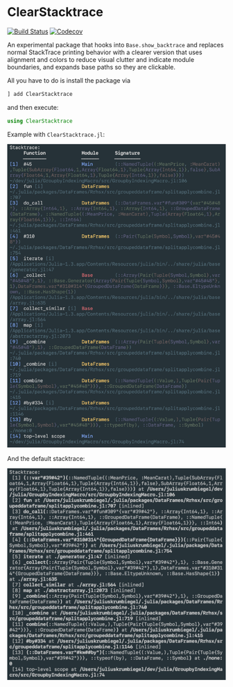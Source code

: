 # ClearStacktrace

[![Build Status](https://travis-ci.com/jkrumbiegel/ClearStacktrace.jl.svg?branch=master)](https://travis-ci.com/jkrumbiegel/ClearStacktrace.jl)
[![Codecov](https://codecov.io/gh/jkrumbiegel/ClearStacktrace.jl/branch/master/graph/badge.svg)](https://codecov.io/gh/jkrumbiegel/ClearStacktrace.jl)

An experimental package that hooks into `Base.show_backtrace` and replaces normal StackTrace printing behavior with a clearer version that uses alignment and colors to reduce visual clutter and indicate module boundaries, and expands base paths so they are clickable.

All you have to do is install the package via

```julia
] add ClearStacktrace
```

and then execute:
```julia
using ClearStacktrace
```

Example with `ClearStacktrace.jl`:

![after](img/after.png)

And the default stacktrace:

![before](img/before.png)

